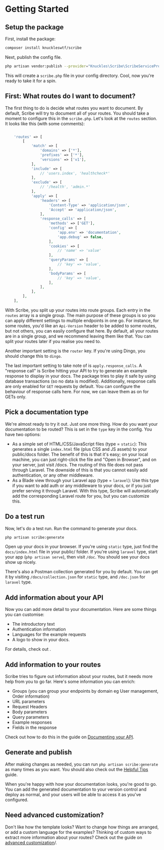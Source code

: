 # Getting Started

## Setup the package
First, install the package:

```bash
composer install knuckleswtf/scribe 
```

Next, publish the config file.

```bash
php artisan vendor:publish --provider="Knuckles\Scribe\ScribeServiceProvider" --tag=scribe-config
```

This will create a `scribe.php` file in your config directory. Cool, now you're ready to take it for a spin.

## First: What routes do I want to document?
The first thing to do is decide what routes you want to document. By default, Scribe will try to document all of your routes. You should take a moment to configure this in the `scribe.php`. Let's look at the `routes` section. It looks like this (with some comments):

```php

    'routes' => [
        [
            'match' => [
                'domains' => ['*'],
                'prefixes' => ['*'],
                'versions' => ['v1'],
            ],
            'include' => [
                // 'users.index', 'healthcheck*'
            ],
            'exclude' => [
                // '/health', 'admin.*'
            ],
            'apply' => [
                'headers' => [
                    'Content-Type' => 'application/json',
                    'Accept' => 'application/json',
                ],
                'response_calls' => [
                    'methods' => ['GET'],
                    'config' => [
                        'app.env' => 'documentation',
                        'app.debug' => false,
                    ],
                    'cookies' => [
                        // 'name' => 'value'
                    ],
                    'queryParams' => [
                        // 'key' => 'value',
                    ],
                    'bodyParams' => [
                        // 'key' => 'value',
                    ],
                ],
            ],
        ],
    ],

```

With Scribe, you split up your routes into route groups. Each entry in the `routes` array is a single group. The main purpose of these groups is so you can apply different settings to multiple endpoints in one go. For instance, for some routes, you'd like an `Api-Version` header to be added to some routes, but not others, you can easily configure that here. By default, all your routes are in a single group, and we recommend leaving them like that. You can split your routes later if you realise you need to.

Another important setting is the `router` key. If you're using Dingo, you should change this to `dingo`.

The last important setting to take note of is `apply.response_calls`. A "response call" is Scribe hitting your API to try to generate an example response to display in your docs. The package tries to play it safe by using database transactions (so no data is modified). Additionally, response calls are only enabled for `GET` requests by default. You can configure the behaviour of response calls here. For now, we can leave them as on for GETs only.

## Pick a documentation type
We're almost ready to try it out. Just one more thing. How do you want your documentation to be routed? This is set in the `type` key in the config. You have two options:
- As a simple set of HTML/CSS/JavaScript files (type = `static`): This generates a single `index.html` file (plus CSS and JS assets) to your public/docs folder. The benefit of this is that it's easy; on your local machine, you can just right-click the file and "Open in Browser", and on your server, just visit <your-public-url>/docs. The routing of this file does not pass through Laravel. The downside of this is that you cannot easily add authentication, or any other middleware.
- As a Blade view through your Laravel app (type = `laravel`): Use this type if you want to add auth or any middleware to your docs, or if you just prefer serving it through Laravel. With this type, Scribe will automatically add the corresponding Laravel route for you, but you can customize this.
  
 
## Do a test run
Now, let's do a test run. Run the command to generate your docs.

```bash
php artisan scribe:generate
```

Open up your docs in your browser. If you're using `static` type, just find the `docs/index.html` file in your public/ folder. If you're using `laravel` type, start your app (`php artisan serve`), then visit `/doc`. You should see your docs show up nicely.

There's also a Postman collection generated for you by default. You can get it by visiting `/docs/collection.json` for `static` type, and `/doc.json` for `laravel` type.

## Add information about your API
Now you can add more detail to your documentation. Here are some things you can customise:
- The introductory text
- Authentication information
- Languages for the example requests
- A logo to show in your docs.

For details, check out []().

## Add information to your routes
Scribe tries to figure out information about your routes, but it needs more help from you to go far. Here's some information you can enrich:
- Groups (you can group your endpoints by domain eg User management, Order information)
- URL parameters
- Request Headers
- Body parameters
- Query parameters
- Example responses
- Fields in the response

Check out how to do this in the guide on [Documenting your API]().

## Generate and publish
After making changes as needed, you can run `php artisan scribe:generate` as many times as you want. You should also check out the [Helpful Tips]() guide.

When you're happy with how your documentation looks, you're good to go. You can add the generated documentation to your version control and deploy as normal, and your users will be able to access it as you've configured.


## Need advanced customization?
Don't like how the template looks? Want to change how things are arranged, or add a custom language for the examples? Thinking of custom ways to extract more information about your routes?  Check out the guide on [advanced customization]()/.
